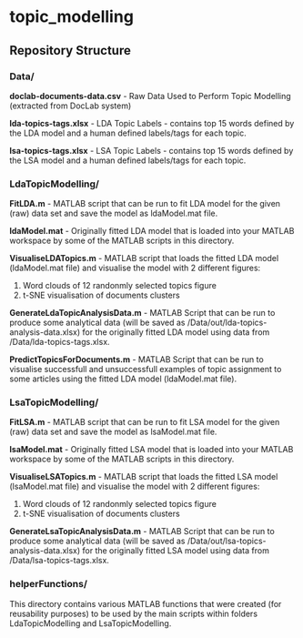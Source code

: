 # topic_modelling

## Repository Structure

### Data/

**doclab-documents-data.csv** - Raw Data Used to Perform Topic Modelling (extracted from DocLab system)

**lda-topics-tags.xlsx** - LDA Topic Labels - contains top 15 words defined by the LDA model and a human defined labels/tags for each topic.

**lsa-topics-tags.xlsx** - LSA Topic Labels - contains top 15 words defined by the LSA model and a human defined labels/tags for each topic.


### LdaTopicModelling/
  
**FitLDA.m** - MATLAB script that can be run to fit LDA model for the given (raw) data set and save the model as ldaModel.mat file.

**ldaModel.mat** - Originally fitted LDA model that is loaded into your MATLAB workspace by some of the MATLAB scripts in this directory.

**VisualiseLDATopics.m** - MATLAB script that loads the fitted LDA model (ldaModel.mat file) and visualise the model with 2 different figures:
1. Word clouds of 12 randonmly selected topics figure
2. t-SNE visualisation of documents clusters
      
**GenerateLdaTopicAnalysisData.m** - MATLAB Script that can be run to produce some analytical data (will be saved as /Data/out/lda-topics-analysis-data.xlsx) for the originally fitted LDA model using data from /Data/lda-topics-tags.xlsx.
    
**PredictTopicsForDocuments.m** - MATLAB Script that can be run to visualise successfull and unsuccessfull examples of topic assignment to some articles using the  fitted LDA model (ldaModel.mat file).

    
### LsaTopicModelling/

**FitLSA.m** - MATLAB script that can be run to fit LSA model for the given (raw) data set and save the model as lsaModel.mat file.

**lsaModel.mat** - Originally fitted LSA model that is loaded into your MATLAB workspace by some of the MATLAB scripts in this directory.

**VisualiseLSATopics.m** - MATLAB script that loads the fitted LSA model (lsaModel.mat file) and visualise the model with 2 different figures:
1. Word clouds of 12 randonmly selected topics figure
2. t-SNE visualisation of documents clusters
      
**GenerateLsaTopicAnalysisData.m** - MATLAB Script that can be run to produce some analytical data (will be saved as /Data/out/lsa-topics-analysis-data.xlsx) for the originally fitted LSA model using data from /Data/lsa-topics-tags.xlsx.


### helperFunctions/

This directory contains various MATLAB functions that were created (for reusability purposes) to be used by the main scripts within folders LdaTopicModelling and LsaTopicModelling.
